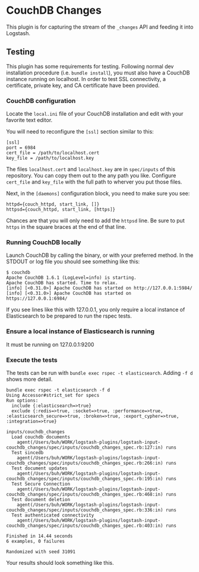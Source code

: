 # CouchDB Changes

This plugin is for capturing the stream of the `_changes` API and feeding it into Logstash.

## Testing

This plugin has some requirements for testing.  Following normal dev installation procedure (i.e. `bundle install`), you must also have a CouchDB instance running on localhost.  In order to test SSL connectivity, a certificate, private key, and CA certificate have been provided.

### CouchDB configuration

Locate the `local.ini` file of your CouchDB installation and edit with your favorite text editor.

You will need to reconfigure the `[ssl]` section similar to this:

```
[ssl]
port = 6984
cert_file = /path/to/localhost.cert
key_file = /path/to/localhost.key
```

The files `localhost.cert` and `localhost.key` are in `spec/inputs` of this repository.  You can copy them out to the any path you like. Configure `cert_file` and `key_file` with the full path to wherver you put those files.

Next, in the `[daemons]` configuration block, you need to make sure you see:

```
httpd={couch_httpd, start_link, []}
httpsd={couch_httpd, start_link, [https]}
```

Chances are that you will only need to add the `httpsd` line.  Be sure to put `https` in the square braces at the end of that line.

### Running CouchDB locally

Launch CouchDB by calling the binary, or with your preferred method.  In the STDOUT or log file you should see something like this:

```
$ couchdb
Apache CouchDB 1.6.1 (LogLevel=info) is starting.
Apache CouchDB has started. Time to relax.
[info] [<0.31.0>] Apache CouchDB has started on http://127.0.0.1:5984/
[info] [<0.31.0>] Apache CouchDB has started on https://127.0.0.1:6984/
```

If you see lines like this with 127.0.0.1, you only require a local instance of Elasticsearch to be prepared to run the rspec tests.

### Ensure a local instance of Elasticsearch is running

It must be running on 127.0.0.1:9200

### Execute the tests

The tests can be run with `bundle exec rspec -t elasticsearch`.  Adding `-f d` shows more detail.

```
bundle exec rspec -t elasticsearch -f d
Using Accessor#strict_set for specs
Run options:
  include {:elasticsearch=>true}
  exclude {:redis=>true, :socket=>true, :performance=>true, :elasticsearch_secure=>true, :broken=>true, :export_cypher=>true, :integration=>true}

inputs/couchdb_changes
  Load couchdb documents
    agent(/Users/buh/WORK/logstash-plugins/logstash-input-couchdb_changes/spec/inputs/couchdb_changes_spec.rb:127:in) runs
  Test sincedb
    agent(/Users/buh/WORK/logstash-plugins/logstash-input-couchdb_changes/spec/inputs/couchdb_changes_spec.rb:266:in) runs
  Test document updates
    agent(/Users/buh/WORK/logstash-plugins/logstash-input-couchdb_changes/spec/inputs/couchdb_changes_spec.rb:195:in) runs
  Test Secure Connection
    agent(/Users/buh/WORK/logstash-plugins/logstash-input-couchdb_changes/spec/inputs/couchdb_changes_spec.rb:468:in) runs
  Test document deletion
    agent(/Users/buh/WORK/logstash-plugins/logstash-input-couchdb_changes/spec/inputs/couchdb_changes_spec.rb:336:in) runs
  Test authenticated connectivity
    agent(/Users/buh/WORK/logstash-plugins/logstash-input-couchdb_changes/spec/inputs/couchdb_changes_spec.rb:403:in) runs

Finished in 14.44 seconds
6 examples, 0 failures

Randomized with seed 31091
```

Your results should look something like this.